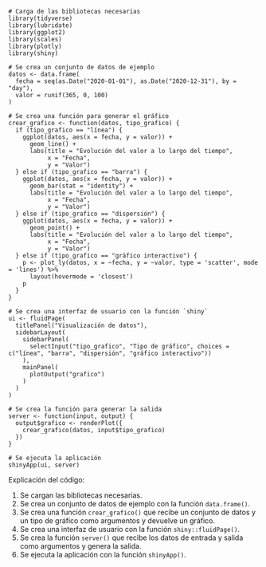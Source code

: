 ```
# Carga de las bibliotecas necesarias
library(tidyverse)
library(lubridate)
library(ggplot2)
library(scales)
library(plotly)
library(shiny)

# Se crea un conjunto de datos de ejemplo
datos <- data.frame(
  fecha = seq(as.Date("2020-01-01"), as.Date("2020-12-31"), by = "day"),
  valor = runif(365, 0, 100)
)

# Se crea una función para generar el gráfico
crear_grafico <- function(datos, tipo_grafico) {
  if (tipo_grafico == "línea") {
    ggplot(datos, aes(x = fecha, y = valor)) +
      geom_line() +
      labs(title = "Evolución del valor a lo largo del tiempo",
           x = "Fecha",
           y = "Valor")
  } else if (tipo_grafico == "barra") {
    ggplot(datos, aes(x = fecha, y = valor)) +
      geom_bar(stat = "identity") +
      labs(title = "Evolución del valor a lo largo del tiempo",
           x = "Fecha",
           y = "Valor")
  } else if (tipo_grafico == "dispersión") {
    ggplot(datos, aes(x = fecha, y = valor)) +
      geom_point() +
      labs(title = "Evolución del valor a lo largo del tiempo",
           x = "Fecha",
           y = "Valor")
  } else if (tipo_grafico == "gráfico interactivo") {
    p <- plot_ly(datos, x = ~fecha, y = ~valor, type = 'scatter', mode = 'lines') %>%
      layout(hovermode = 'closest')
    p
  }
}

# Se crea una interfaz de usuario con la función `shiny`
ui <- fluidPage(
  titlePanel("Visualización de datos"),
  sidebarLayout(
    sidebarPanel(
      selectInput("tipo_grafico", "Tipo de gráfico", choices = c("línea", "barra", "dispersión", "gráfico interactivo"))
    ),
    mainPanel(
      plotOutput("grafico")
    )
  )
)

# Se crea la función para generar la salida
server <- function(input, output) {
  output$grafico <- renderPlot({
    crear_grafico(datos, input$tipo_grafico)
  })
}

# Se ejecuta la aplicación
shinyApp(ui, server)
```

Explicación del código:

1. Se cargan las bibliotecas necesarias.
2. Se crea un conjunto de datos de ejemplo con la función `data.frame()`.
3. Se crea una función `crear_grafico()` que recibe un conjunto de datos y un tipo de gráfico como argumentos y devuelve un gráfico.
4. Se crea una interfaz de usuario con la función `shiny::fluidPage()`.
5. Se crea la función `server()` que recibe los datos de entrada y salida como argumentos y genera la salida.
6. Se ejecuta la aplicación con la función `shinyApp()`.